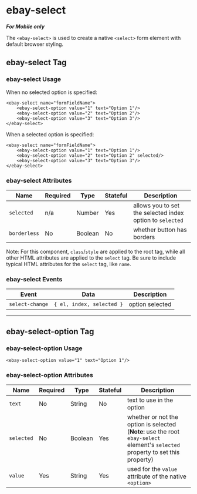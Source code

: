 # ebay-select

_**For Mobile only**_

The `<ebay-select>` is used to create a native `<select>` form element with default browser styling.

## ebay-select Tag

### ebay-select Usage

When no selected option is specified:

```marko
<ebay-select name="formFieldName">
    <ebay-select-option value="1" text="Option 1"/>
    <ebay-select-option value="2" text="Option 2"/>
    <ebay-select-option value="3" text="Option 3"/>
</ebay-select>
```

When a selected option is specified:

```marko
<ebay-select name="formFieldName">
    <ebay-select-option value="1" text="Option 1"/>
    <ebay-select-option value="2" text="Option 2" selected/>
    <ebay-select-option value="3" text="Option 3"/>
</ebay-select>
```

### ebay-select Attributes

Name | Required | Type | Stateful | Description
--- | --- | --- | --- | ---
`selected` | n/a | Number | Yes | allows you to set the selected index option to `selected`
`borderless` | No | Boolean | No | whether button has borders

Note: For this component, `class`/`style` are applied to the root tag, while all other HTML attributes are applied to the `select` tag. Be sure to include typical HTML attributes for the `select` tag, like `name`.

### ebay-select Events

Event | Data |  Description
--- | --- | ---
`select-change` | `{ el, index, selected }` | option selected
---

## ebay-select-option Tag

### ebay-select-option Usage

```marko
<ebay-select-option value="1" text="Option 1"/>
```

### ebay-select-option Attributes

Name | Required | Type | Stateful | Description
--- | --- | --- | --- | ---
`text` | No | String | No | text to use in the option
`selected` | No | Boolean | Yes | whether or not the option is selected (**Note:** use the root `ebay-select` element's `selected` property to set this property)
`value` | Yes | String | Yes | used for the `value` attribute of the native `<option>`
